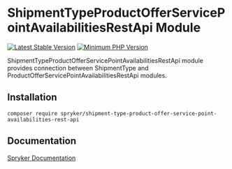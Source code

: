 # ShipmentTypeProductOfferServicePointAvailabilitiesRestApi Module
[![Latest Stable Version](https://poser.pugx.org/spryker/shipment-type-product-offer-service-point-availabilities-rest-api/v/stable.svg)](https://packagist.org/packages/spryker/shipment-type-product-offer-service-point-availabilities-rest-api)
[![Minimum PHP Version](https://img.shields.io/badge/php-%3E%3D%208.3-8892BF.svg)](https://php.net/)

ShipmentTypeProductOfferServicePointAvailabilitiesRestApi module provides connection between ShipmentType and ProductOfferServicePointAvailabilitiesRestApi modules.


## Installation

```
composer require spryker/shipment-type-product-offer-service-point-availabilities-rest-api
```

## Documentation

[Spryker Documentation](https://docs.spryker.com)
